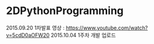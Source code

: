 # 2DPythonProgramming

2015.09.20 1차발표 영상 : https://www.youtube.com/watch?v=5cdD0aOFW20
2015.10.04 1주차 개발 업로드
